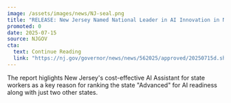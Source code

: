 ```yaml
---
image: /assets/images/news/NJ-seal.png
title: "RELEASE: New Jersey Named National Leader in AI Innovation in New Report"
promoted: 0
date: 2025-07-15
source: NJGOV
cta:
  text: Continue Reading
  link: "https://nj.gov/governor/news/news/562025/approved/20250715d.shtml"
---
```

The report higlights New Jersey's cost-effective AI Assistant for state workers as a key reason for ranking the state "Advanced" for AI readiness along with just two other states.
